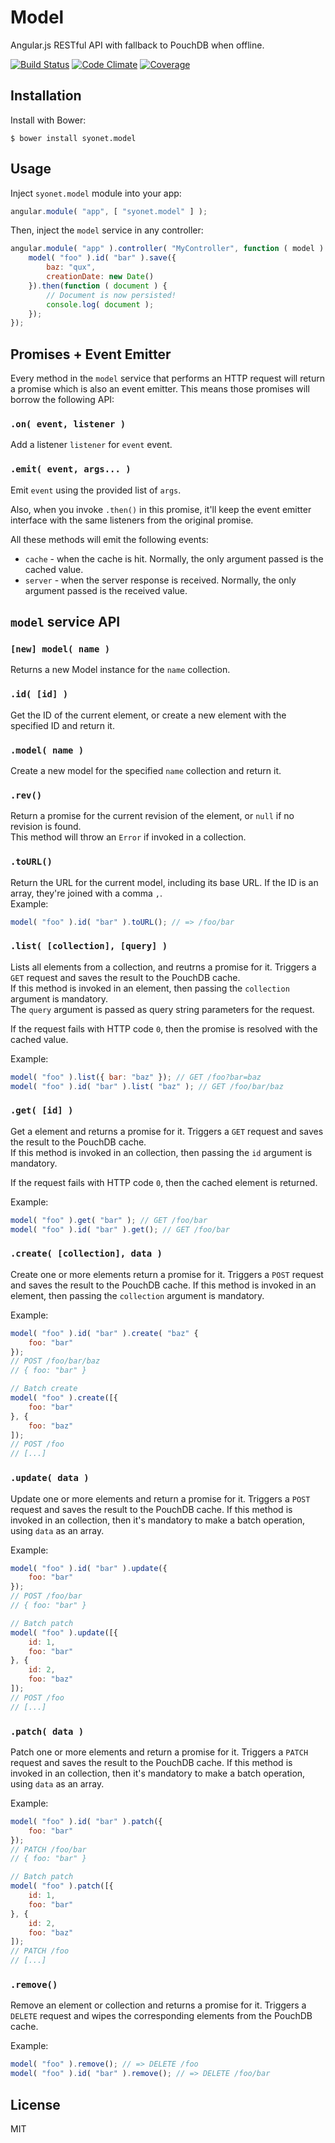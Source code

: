 # Model
Angular.js RESTful API with fallback to PouchDB when offline.

[![Build Status](https://img.shields.io/travis/Syonet/model.svg?style=flat-square)](https://travis-ci.org/Syonet/model)
[![Code Climate](https://img.shields.io/codeclimate/github/Syonet/model.svg?style=flat-square)](https://codeclimate.com/github/Syonet/model)
[![Coverage](https://img.shields.io/coveralls/Syonet/model.svg?style=flat-square)](https://coveralls.io/r/Syonet/model)

## Installation
Install with Bower:

```shell
$ bower install syonet.model
```

## Usage
Inject `syonet.model` module into your app:

```javascript
angular.module( "app", [ "syonet.model" ] );
```

Then, inject the `model` service in any controller:

```javascript
angular.module( "app" ).controller( "MyController", function ( model ) {
    model( "foo" ).id( "bar" ).save({
        baz: "qux",
        creationDate: new Date()
    }).then(function ( document ) {
        // Document is now persisted!
        console.log( document );
    });
});
```

## Promises + Event Emitter
Every method in the `model` service that performs an HTTP request will return a promise which is
also an event emitter. This means those promises will borrow the following API:

### `.on( event, listener )`
Add a listener `listener` for `event` event.

### `.emit( event, args... )`
Emit `event` using the provided list of `args`.

Also, when you invoke `.then()` in this promise, it'll keep the event emitter interface with the
same listeners from the original promise.

All these methods will emit the following events:

* `cache` - when the cache is hit. Normally, the only argument passed is the cached value.
* `server` - when the server response is received. Normally, the only argument passed is the received value.

## `model` service API
### `[new] model( name )`
Returns a new Model instance for the `name` collection.

### `.id( [id] )`
Get the ID of the current element, or create a new element with the specified ID and return it.

### `.model( name )`
Create a new model for the specified `name` collection and return it.

### `.rev()`
Return a promise for the current revision of the element, or `null` if no revision is found.  
This method will throw an `Error` if invoked in a collection.

### `.toURL()`
Return the URL for the current model, including its base URL. If the ID is an array, they're joined with a comma `,`.  
Example:

```javascript
model( "foo" ).id( "bar" ).toURL(); // => /foo/bar
```

### `.list( [collection], [query] )`
Lists all elements from a collection, and reutrns a promise for it. Triggers a `GET` request and saves the result to the PouchDB cache.  
If this method is invoked in an element, then passing the `collection` argument is mandatory.  
The `query` argument is passed as query string parameters for the request.

If the request fails with HTTP code `0`, then the promise is resolved with the cached value.

Example:

```javascript
model( "foo" ).list({ bar: "baz" }); // GET /foo?bar=baz
model( "foo" ).id( "bar" ).list( "baz" ); // GET /foo/bar/baz
```

### `.get( [id] )`
Get a element and returns a promise for it. Triggers a `GET` request and saves the result to the PouchDB cache.  
If this method is invoked in an collection, then passing the `id` argument is mandatory.  

If the request fails with HTTP code `0`, then the cached element is returned.

Example:

```javascript
model( "foo" ).get( "bar" ); // GET /foo/bar
model( "foo" ).id( "bar" ).get(); // GET /foo/bar
```

### `.create( [collection], data )`
Create one or more elements return a promise for it. Triggers a `POST` request and saves the result to the PouchDB cache.
If this method is invoked in an element, then passing the `collection` argument is mandatory.

Example:

```javascript
model( "foo" ).id( "bar" ).create( "baz" {
    foo: "bar"
});
// POST /foo/bar/baz
// { foo: "bar" }

// Batch create
model( "foo" ).create([{
    foo: "bar"
}, {
    foo: "baz"
]);
// POST /foo
// [...]
```

### `.update( data )`
Update one or more elements and return a promise for it. Triggers a `POST` request and saves the result to the PouchDB cache.
If this method is invoked in an collection, then it's mandatory to make a batch operation, using `data` as an array.

Example:

```javascript
model( "foo" ).id( "bar" ).update({
    foo: "bar"
});
// POST /foo/bar
// { foo: "bar" }

// Batch patch
model( "foo" ).update([{
    id: 1,
    foo: "bar"
}, {
    id: 2,
    foo: "baz"
]);
// POST /foo
// [...]
```

### `.patch( data )`
Patch one or more elements and return a promise for it. Triggers a `PATCH` request and saves the result to the PouchDB cache.
If this method is invoked in an collection, then it's mandatory to make a batch operation, using `data` as an array.

Example:

```javascript
model( "foo" ).id( "bar" ).patch({
    foo: "bar"
});
// PATCH /foo/bar
// { foo: "bar" }

// Batch patch
model( "foo" ).patch([{
    id: 1,
    foo: "bar"
}, {
    id: 2,
    foo: "baz"
]);
// PATCH /foo
// [...]
```

### `.remove()`
Remove an element or collection and returns a promise for it. Triggers a `DELETE` request and wipes the
corresponding elements from the PouchDB cache.

Example:

```javascript
model( "foo" ).remove(); // => DELETE /foo
model( "foo" ).id( "bar" ).remove(); // => DELETE /foo/bar
```

## License
MIT
